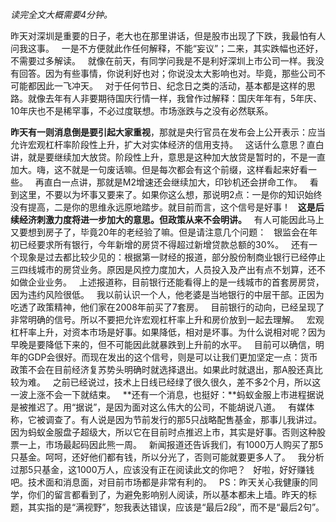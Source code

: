 *读完全文大概需要4分钟。*  
  
昨天对深圳是重要的日子，老大也在那里讲话，但是股市出现了下跌，我最怕有人问我这事。
 
一是不方便就此作任何解释，不能“妄议”；二来，其实跌幅也还好，不需要过多解读。
 
就像在前天，有同学问我是不是利好深圳上市公司一样。我没有回答。因为有些事情，你说利好也对；你说没太大影响也对。毕竟，那些公司不可能都因此一飞冲天。
 
对于任何节日、纪念日之类的活动，基本都是这样的思路。就像去年有人非要期待国庆行情一样，我曾作过解释：国庆年年有，5年庆、10年庆也不是稀罕事，不必过度联想。市场涨跌与之没有必然联系。
  
**昨天有一则消息倒是要引起大家重视**，那就是央行官员在发布会上公开表示：应当允许宏观杠杆率阶段性上升，扩大对实体经济的信用支持。
 
这话什么意思？直白讲，就是要继续加大放贷。阶段性上升，意思是这种加大放贷是暂时的，不是一直加大。嗨，这不就是一句废话嘛。但是每次都会有这个前缀，这样看起来好看一些。
 
再直白一点讲，那就是M2增速还会继续加大，印钞机还会拼命工作。
 
看到这里，不要以为坏事又要来了。如果你这么想，那说明2点：一是你的知识始终没有提高，二是你的思维永远原地踏步。就目前而言，这个信号是好事！
 
**这是后续经济刺激力度将进一步加大的意思。但政策从来不会明讲。**
 
有人可能因此马上又要想到房子了，毕竟20年的老经验了嘛。但是请注意几个问题：
 
银监会在年初已经要求所有银行，今年新增的房贷不得超过新增贷款总额的30%。
 
还有一个现象是过去都比较少见的：根据第一财经的报道，部分股份制商业银行已经停止三四线城市的房贷业务。原因是风控力度加大，人员投入及产出有点不划算，还不如做企业业务。
 
上述报道称，目前银行还能看得上的是一线城市的首套房房贷，因为违约风险很低。
 
我以前认识一个人，他老婆是当地银行的中层干部。正因为吃透了政策精神，他们家在2008年前买了7套房。
 
目前银行的动向，已经呈现了非常明确的信号。所以不要把允许宏观杠杆率上升和房价放到一起去理解。
 
宏观杠杆率上升，对资本市场是好事。如果降低，相对是坏事。为什么说相对呢？因为早晚是要降低下来的，但不可能因此就暴跌到上升前的水平。
 
目前可以确信，明年的GDP会很好。而现在发出的这个信号，则是可以让我们更加坚定一点：货币政策不会在目前经济复苏势头明确时就选择退出。如果此时就退出，那A股还真比较为难。
 
之前已经说过，技术上日线已经绿了很久很久，差不多2个月，所以这一波上涨不会一下就结束。
 
**还有一个消息，也挺好：**蚂蚁金服上市进程据说是被推迟了。用“据说”，是因为面对这么伟大的公司，不能胡说八道。
 
有媒体称，它被调查了。有人说是因为节前发行的那5只战略配售基金，那事儿我讲过。因为蚂蚁金服盘子超级大，所以它在目前时点推迟上市，其实是好事。否则这种股票一上，市场最起码因此熊一周。
 
新闻报道还告诉我们，有1000万人购买了那5只基金。呵呵，还好他们都有钱，所以分光了，否则可能就要更多人了。
 
我分析过那5只基金，这1000万人，应该没有正在阅读此文的你吧？
 
好啦，好好赚钱吧。技术面和消息面，对目前市场都是非常有利的。
 
PS：昨天关心我健康的同学，你们的留言都看到了，为避免影响别人阅读，所以基本都未上墙。昨天的标题，其实指的是“满视野”，恕我表达错误，应该是“最后2段”，而不是“最后2句”。
  
  
  
